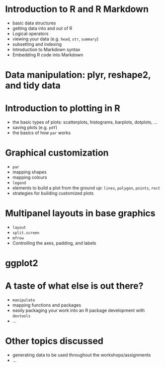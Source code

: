 # Introduction to R and R Markdown
- basic data structures
- getting data into and out of R
- Logical operators
- viewing your data (e.g. `head`, `str`, `summary`)
- subsetting and indexing
- Introduction to Markdown syntax
- Embedding R code into Markdown

# Data manipulation: plyr, reshape2, and tidy data

# Introduction to plotting in R
- the basic types of plots: scatterplots, histograms, barplots, dotplots, ...
- saving plots (e.g. `pdf`)
- the basics of how `par` works

# Graphical customization
- `par`
- mapping shapes
- mapping colours
- `legend`
- elements to build a plot from the ground up: `lines`, `polygon`, `points`, `rect`
- strategies for building customized plots

# Multipanel layouts in base graphics
- `layout`
- `split.screen`
- `mfrow`
- Controlling the axes, padding, and labels

# ggplot2

# A taste of what else is out there?
- `manipulate`
- mapping functions and packages
- easily packaging your work into an R package development with `devtools`
- ...

# Other topics discussed
- generating data to be used throughout the workshops/assignments
- ...
